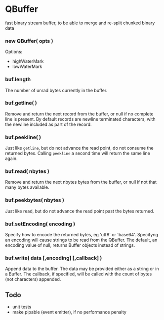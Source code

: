 QBuffer
=======

fast binary stream buffer, to be able to merge and re-split chunked binary data



### new QBuffer( opts )

Options:
- highWaterMark
- lowWaterMark

### buf.length

The number of unrad bytes currently in the buffer.

### buf.getline( )

Remove and return the next record from the buffer, or null if no complete line
is present.  By default records are newline terminated characters, with the
newline included as part of the record.

### buf.peekline( )

Just like `getline`, but do not advance the read point, do not consume the
returned bytes.  Calling `peekline` a second time will return the same line
again.

### buf.read( nbytes )

Remove and return the next nbytes bytes from the buffer, or null if not that
many bytes available.

### buf.peekbytes( nbytes )

Just like read, but do not advance the read point past the bytes returned.

### buf.setEncoding( encoding )

Specify how to encode the returned bytes, eg 'utf8' or 'base64'.  Specifyng an
encoding will cause strings to be read from the QBuffer.  The default, an
encoding value of null, returns Buffer objects instead of strings.

### buf.write( data [,encoding] [,callback] )

Append data to the buffer.  The data may be provided either as a string or in a
Buffer.  The callback, if specified, will be called with the count of bytes
(not characters) appended.


Todo
----

- unit tests
- make pipable (event emitter), if no performance penalty
